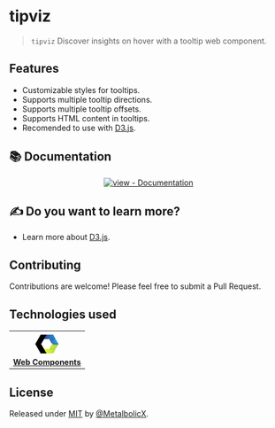# tipviz

> `tipviz` Discover insights on hover with a tooltip web component.

## Features

- Customizable styles for tooltips.
- Supports multiple tooltip directions.
- Supports multiple tooltip offsets.
- Supports HTML content in tooltips.
- Recomended to use with [D3.js](https://d3js.org/).

## 📚 Documentation

<div align="center">

  [![view - Documentation](https://img.shields.io/badge/view-Documentation-blue?style=for-the-badge)](https://metalbolicx.github.io/tipviz/#/api-reference)

</div>

## ✍ Do you want to learn more?

- Learn more about [D3.js](https://d3js.org/).

## Contributing

Contributions are welcome! Please feel free to submit a Pull Request.

## Technologies used

<table style="border: none;">
  <tr>
    <td align="center">
      <a href="https://webcomponents.org/" target="_blank">
        <img src="./docs/_media/webcomponents-icon.svg" alt="Web Components" width="42" height="42" /><br/>
        <b>Web Components</b><br/>
      </a>
    </td>
  </tr>
</table>

## License

Released under [MIT](/LICENSE) by [@MetalbolicX](https://github.com/MetalbolicX).
